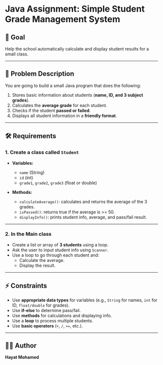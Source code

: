 #  Java Assignment: Simple Student Grade Management System  

## 🎯 Goal
Help the school automatically calculate and display student results for a small class.  

---

## 📌 Problem Description
You are going to build a small Java program that does the following:  
1. Stores basic information about students (**name, ID, and 3 subject grades**).  
2. Calculates the **average grade** for each student.  
3. Checks if the student **passed or failed**.  
4. Displays all student information in a **friendly format**.  

---

## 🛠 Requirements  

### 1. Create a class called `Student`
- **Variables:**  
  - `name` (String)  
  - `id` (int)  
  - `grade1`, `grade2`, `grade3` (float or double)  

- **Methods:**  
  - `calculateAverage()`: calculates and returns the average of the 3 grades.  
  - `isPassed()`: returns true if the average is >= 50.  
  - `displayInfo()`: prints student info, average, and pass/fail result.  

---

### 2. In the Main class
- Create a list or array of **3 students** using a loop.  
- Ask the user to input student info using `Scanner`.  
- Use a loop to go through each student and:  
  - Calculate the average.  
  - Display the result.  

---

## ⚡ Constraints
- Use **appropriate data types** for variables (e.g., `String` for names, `int` for ID, `float/double` for grades).  
- Use **if-else** to determine pass/fail.  
- Use **methods** for calculations and displaying info.  
- Use a **loop** to process multiple students.  
- Use **basic operators** (`+`, `/`, `>=`, etc.).  

---

## 👩‍💻 Author
**Hayat Mohamed**  
